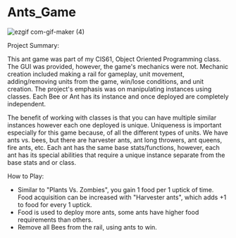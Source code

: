 # Ants_Game
![ezgif com-gif-maker (4)](https://user-images.githubusercontent.com/106642545/181397075-a7b5804f-0526-4230-8bd3-1899e4bd07ca.gif)

Project Summary:

This ant game was part of my CIS61, Object Oriented Programming class. The GUI was provided, however, the game's mechanics were not.
Mechanic creation included making a rail for gameplay, unit movement, adding/removing units from the game, win/lose conditions, and unit creation.
The project's emphasis was on manipulating instances using classes. Each Bee or Ant has its instance and once deployed are completely independent.

The benefit of working with classes is that you can have multiple similar instances however each one deployed is unique. Uniqueness is important especially for this game because, of all the different types of units. We have ants vs. bees, but there are harvester ants, ant long throwers, ant queens, fire ants, etc. Each ant has the same base stats/functions, however, each ant has its special abilities that require a unique instance separate from the base stats and or class.


How to Play:
- Similar to "Plants Vs. Zombies", you gain 1 food per 1 uptick of time. Food acquisition can be increased with "Harvester ants", which adds +1 to food for every 1 uptick.
- Food is used to deploy more ants, some ants have higher food requirements than others. 
- Remove all Bees from the rail, using ants to win.






